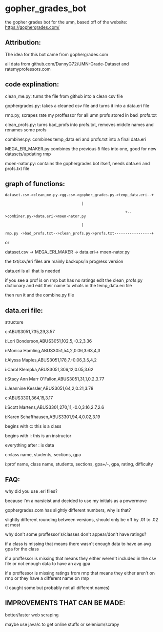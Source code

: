 # gopher_grades_bot
the gopher grades bot for the umn, based off of the website: https://gophergrades.com/

## Attribution:
The idea for this bot came from gophergrades.com

all data from github.com/DannyG72/UMN-Grade-Dataset and ratemyprofessors.com

## code explination:
clean_me.py: turns the file from github into a clean csv file

gophergrades.py: takes a cleaned csv file and turns it into a data.eri file

rmp.py, scrapes rate my proffessor for all umn profs stored in bad_profs.txt

clean_profs.py: turns bad_profs into profs.txt, removes middle names and renames some profs

combiner.py: combines temp_data.eri and profs.txt into a final data.eri

MEGA_ERI_MAKER.py:combines the previous 5 files into one, good for new datasets/updating rmp

moen-nator.py: contains the gophergrades bot itself, needs data.eri and profs.txt file

## graph of functions:
```
dataset.csv->clean_me.py->gg.csv->gopher_grades.py->temp_data.eri--+

								   |

			                              	       	   +-->combiner.py->data.eri->moen-nator.py

								   |

rmp.py ->bad_profs.txt-->clean_profs.py->profs.txt-----------------+
```



or


dataset.csv -> MEGA_ERI_MAKER -> data.eri-> moen-nator.py


the txt/csv/eri files are mainly backups/in progress version

data.eri is all that is needed

if you see a prof is on rmp but has no ratings edit the clean_profs.py dictionary and edit their name to whats in the temp_data.eri file

then run it and the combine.py file


## data.eri file:
structure

c:ABUS3051,735,29,3.57

i:Lori Bonderson,ABUS3051,102,5,-0.2,3.36

i:Monica Hamling,ABUS3051,54,2,0.06,3.63,4,3

i:Alyssa Maples,ABUS3051,178,7,-0.06,3.5,4,2

i:Carol Klempka,ABUS3051,306,12,0.05,3.62

i:Stacy Ann Marr O'Fallon,ABUS3051,31,1,0.2,3.77

i:Jeannine Kessler,ABUS3051,64,2,0.21,3.78

c:ABUS3301,364,15,3.17

i:Scott Martens,ABUS3301,270,11,-0.0,3.16,2.7,2.6

i:Karen Schaffhausen,ABUS3301,94,4,0.02,3.19



begins with c: this is a class

begins with i: this is an instructor



everything after : is data

c:class name, students, sections, gpa

i:prof name, class name, students, sections, gpa+/-, gpa, rating, difficulty


## FAQ:

why did you use .eri files?

because I'm a narsicist and decided to use my initials as a powermove


gophergrades.com has slightly different numbers, why is that?

slightly different rounding between versions, should only be off by .01 to .02 at most


why don't some proffessor's/classes don't appear/don't have ratings?

if a class is missing that means there wasn't enough data to have an avg gpa for the class

if a proffessor is missing that means they either weren't included in the csv file or not enough data to have an avg gpa

if a proffessor is missing ratings from rmp that means they either aren't on rmp or they have a different name on rmp

(I caught some but probably not all different names)


## IMPROVEMENTS THAT CAN BE MADE:

better/faster web scraping

maybe use java/c to get online stuffs or selenium/scrapy

